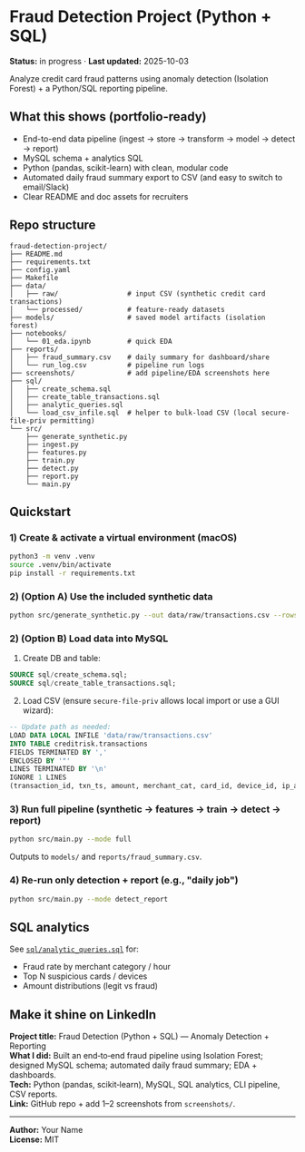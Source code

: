 # Fraud Detection Project (Python + SQL)

**Status:** in progress · **Last updated:** 2025-10-03

Analyze credit card fraud patterns using anomaly detection (Isolation Forest) + a Python/SQL reporting pipeline.

## What this shows (portfolio-ready)
- End-to-end data pipeline (ingest → store → transform → model → detect → report)
- MySQL schema + analytics SQL
- Python (pandas, scikit-learn) with clean, modular code
- Automated daily fraud summary export to CSV (and easy to switch to email/Slack)
- Clear README and doc assets for recruiters

## Repo structure
```
fraud-detection-project/
├── README.md
├── requirements.txt
├── config.yaml
├── Makefile
├── data/
│   ├── raw/                 # input CSV (synthetic credit card transactions)
│   └── processed/           # feature-ready datasets
├── models/                  # saved model artifacts (isolation forest)
├── notebooks/
│   └── 01_eda.ipynb         # quick EDA
├── reports/
│   ├── fraud_summary.csv    # daily summary for dashboard/share
│   └── run_log.csv          # pipeline run logs
├── screenshots/             # add pipeline/EDA screenshots here
├── sql/
│   ├── create_schema.sql
│   ├── create_table_transactions.sql
│   ├── analytic_queries.sql
│   └── load_csv_infile.sql  # helper to bulk-load CSV (local secure-file-priv permitting)
└── src/
    ├── generate_synthetic.py
    ├── ingest.py
    ├── features.py
    ├── train.py
    ├── detect.py
    ├── report.py
    └── main.py
```

## Quickstart

### 1) Create & activate a virtual environment (macOS)
```bash
python3 -m venv .venv
source .venv/bin/activate
pip install -r requirements.txt
```

### 2) (Option A) Use the included synthetic data
```bash
python src/generate_synthetic.py --out data/raw/transactions.csv --rows 50000
```

### 2) (Option B) Load data into MySQL
1. Create DB and table:
```sql
SOURCE sql/create_schema.sql;
SOURCE sql/create_table_transactions.sql;
```
2. Load CSV (ensure `secure-file-priv` allows local import or use a GUI wizard):
```sql
-- Update path as needed:
LOAD DATA LOCAL INFILE 'data/raw/transactions.csv'
INTO TABLE creditrisk.transactions
FIELDS TERMINATED BY ','
ENCLOSED BY '"'
LINES TERMINATED BY '\n'
IGNORE 1 LINES
(transaction_id, txn_ts, amount, merchant_cat, card_id, device_id, ip_addr, v1, v2, v3, v4, v5, label);
```

### 3) Run full pipeline (synthetic → features → train → detect → report)
```bash
python src/main.py --mode full
```
Outputs to `models/` and `reports/fraud_summary.csv`.

### 4) Re-run only detection + report (e.g., "daily job")
```bash
python src/main.py --mode detect_report
```

## SQL analytics
See [`sql/analytic_queries.sql`](sql/analytic_queries.sql) for:
- Fraud rate by merchant category / hour
- Top N suspicious cards / devices
- Amount distributions (legit vs fraud)

## Make it shine on LinkedIn
**Project title:** Fraud Detection (Python + SQL) — Anomaly Detection + Reporting  
**What I did:** Built an end‑to‑end fraud pipeline using Isolation Forest; designed MySQL schema; automated daily fraud summary; EDA + dashboards.  
**Tech:** Python (pandas, scikit‑learn), MySQL, SQL analytics, CLI pipeline, CSV reports.  
**Link:** GitHub repo + add 1–2 screenshots from `screenshots/`.

---

**Author:** Your Name  
**License:** MIT
